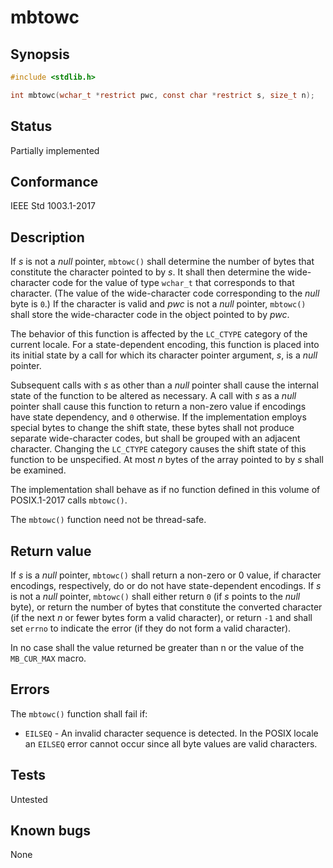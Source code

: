 # mbtowc

## Synopsis

```c
#include <stdlib.h>

int mbtowc(wchar_t *restrict pwc, const char *restrict s, size_t n);
```

## Status

Partially implemented

## Conformance

IEEE Std 1003.1-2017

## Description

If _s_ is not a _null_ pointer, `mbtowc()` shall determine the number of bytes that constitute the character pointed to
by _s_. It shall then determine the wide-character code for the value of type `wchar_t` that corresponds to that
character. (The value of the wide-character code corresponding to the _null_ byte is `0`.) If the character is valid
and _pwc_ is not a _null_ pointer, `mbtowc()` shall store the wide-character code in the object pointed to by _pwc_.

The behavior of this function is affected by the `LC_CTYPE` category of the current locale. For a state-dependent
encoding, this function is placed into its initial state by a call for which its character pointer argument, _s_, is
a _null_ pointer.

Subsequent calls with _s_ as other than a _null_ pointer shall cause the internal state of the function to be altered
as necessary. A call with _s_ as a _null_ pointer shall cause this function to return a non-zero value if encodings
have state dependency, and `0` otherwise. If the implementation employs special bytes to change the shift state, these
bytes shall not produce separate wide-character codes, but shall be grouped with an adjacent character. Changing the
`LC_CTYPE` category causes the shift state of this function to be unspecified. At most _n_ bytes of the array pointed
to by _s_ shall be examined.

The implementation shall behave as if no function defined in this volume of POSIX.1-2017 calls `mbtowc()`.

The `mbtowc()` function need not be thread-safe.

## Return value

If _s_ is a _null_ pointer, `mbtowc()` shall return a non-zero or 0 value, if character encodings, respectively, do
or do not have state-dependent encodings. If _s_ is not a _null_ pointer, `mbtowc()` shall either return `0`
(if _s_ points to the _null_ byte), or return the number of bytes that constitute the converted character
(if the next _n_ or fewer bytes form a valid character), or return `-1` and shall set `errno` to indicate
the error (if they do not form a valid character).

In no case shall the value returned be greater than n or the value of the `MB_CUR_MAX` macro.

## Errors

The `mbtowc()` function shall fail if:

* `EILSEQ` - An invalid character sequence is detected. In the POSIX locale an `EILSEQ` error cannot occur since all
 byte values are valid characters.

## Tests

Untested

## Known bugs

None
